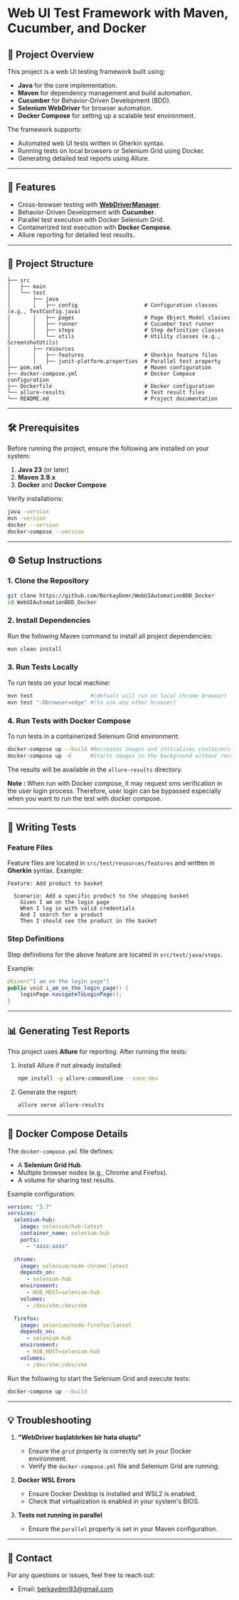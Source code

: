 # Web UI Test Framework with Maven, Cucumber, and Docker

## 📄 Project Overview

This project is a web UI testing framework built using:

- **Java** for the core implementation.
- **Maven** for dependency management and build automation.
- **Cucumber** for Behavior-Driven Development (BDD).
- **Selenium WebDriver** for browser automation.
- **Docker Compose** for setting up a scalable test environment.

The framework supports:

- Automated web UI tests written in Gherkin syntax.
- Running tests on local browsers or Selenium Grid using Docker.
- Generating detailed test reports using Allure.

---

## 🚀 Features

- Cross-browser testing with **[WebDriverManager](https://github.com/bonigarcia/webdrivermanager)**.
- Behavior-Driven Development with **Cucumber**.
- Parallel test execution with Docker Selenium Grid.
- Containerized test execution with **Docker Compose**.
- Allure reporting for detailed test results.

---

## 📂 Project Structure

```
├── src
│   ├── main
│   └── test
│       ├── java
│       │   ├── config                     # Configuration classes (e.g., TestConfig.java)
│       │   ├── pages                      # Page Object Model classes
│       │   ├── runner                     # Cucumber test runner
│       │   ├── steps                      # Step definition classes
│       │   └── utils                      # Utility classes (e.g., ScreenshotUtils)
│       ├── resources
│       │   ├── features                   # Gherkin feature files  
│       │   ├── junit-platform.properties  # Parallel test property 
├── pom.xml                                # Maven configuration
├── docker-compose.yml                     # Docker Compose configuration
├── Dockerfile                             # Docker configuration
└── allure-results                         # Test result files
└── README.md                              # Project documentation
```

---

## 🛠️ Prerequisites

Before running the project, ensure the following are installed on your system:

1. **Java 23** (or later)
2. **Maven 3.9.x**
3. **Docker** and **Docker Compose**

Verify installations:

```bash
java -version
mvn -version
docker --version
docker-compose --version
```

---

## ⚙️ Setup Instructions

### 1. Clone the Repository

```bash
git clone https://github.com/BerkayDemr/WebUIAutomationBDD_Docker
cd WebUIAutomationBDD_Docker
```

### 2. Install Dependencies

Run the following Maven command to install all project dependencies:

```bash
mvn clean install
```

### 3. Run Tests Locally

To run tests on your local machine:

```bash
mvn test                  #(defualt will run on local chrome browser)
mvn test "-Dbrowser=edge" #(to use any other browser)
```

### 4. Run Tests with Docker Compose

To run tests in a containerized Selenium Grid environment:

```bash
docker-compose up --build #Recreates images and initialises containers
docker-compose up -d      #Starts images in the background without recreates
```

The results will be available in the `allure-results` directory.

**Note :** When run with Docker compose, it may request sms verification in the user login process. Therefore, user login can be bypassed especially when you want to run the test with docker compose.

---

## 🧬 Writing Tests

### Feature Files

Feature files are located in `src/test/resources/features` and written in **Gherkin** syntax. Example:

```gherkin
Feature: Add product to basket

  Scenario: Add a specific product to the shopping basket
    Given I am on the login page
    When I log in with valid credentials
    And I search for a product
    Then I should see the product in the basket
```

### Step Definitions

Step definitions for the above feature are located in `src/test/java/steps`.

Example:

```java
@Given("I am on the login page")
public void i_am_on_the_login_page() {
    loginPage.navigateToLoginPage();
}
```

---

## 📊 Generating Test Reports

This project uses **Allure** for reporting. After running the tests:

1. Install Allure if not already installed:
   ```bash
   npm install -g allure-commandline --save-dev
   ```
2. Generate the report:
   ```bash
   allure serve allure-results
   ```

---

## 🐳 Docker Compose Details

The `docker-compose.yml` file defines:

- A **Selenium Grid Hub**.
- Multiple browser nodes (e.g., Chrome and Firefox).
- A volume for sharing test results.

Example configuration:

```yaml
version: "3.7"
services:
  selenium-hub:
    image: selenium/hub:latest
    container_name: selenium-hub
    ports:
      - "4444:4444"

  chrome:
    image: selenium/node-chrome:latest
    depends_on:
      - selenium-hub
    environment:
      - HUB_HOST=selenium-hub
    volumes:
      - /dev/shm:/dev/shm

  firefox:
    image: selenium/node-firefox:latest
    depends_on:
      - selenium-hub
    environment:
      - HUB_HOST=selenium-hub
    volumes:
      - /dev/shm:/dev/shm
```

Run the following to start the Selenium Grid and execute tests:

```bash
docker-compose up --build
```

---

## 💡 Troubleshooting

1. **"WebDriver başlatılırken bir hata oluştu"**

    - Ensure the `grid` property is correctly set in your Docker environment.
    - Verify the `docker-compose.yml` file and Selenium Grid are running.

2. **Docker WSL Errors**

    - Ensure Docker Desktop is installed and WSL2 is enabled.
    - Check that virtualization is enabled in your system's BIOS.

3. **Tests not running in parallel**

    - Ensure the `parallel` property is set in your Maven configuration.

---

## 📧 Contact

For any questions or issues, feel free to reach out:

- Email: [berkaydmr93@gmail.com](mailto\:berkaydmr93@gmail.com)


